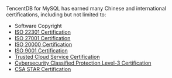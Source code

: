 TencentDB for MySQL has earned many Chinese and international certifications, including but not limited to:
- Software Copyright
- [ISO 22301 Certification](https://intl.cloud.tencent.com/document/product/363)
- [ISO 27001 Certification](https://intl.cloud.tencent.com/document/product/363/2408)
- [ISO 20000 Certification](https://intl.cloud.tencent.com/document/product/363/2409)
- [ISO 9001 Certification](https://intl.cloud.tencent.com/document/product/363/2410)
- [Trusted Cloud Service Certification](http://intl.cloud.tencent.com/document/product/363/2411)
- [Cybersecurity Classified Protection Level-3 Certification](http://intl.cloud.tencent.com/document/product/363/2487)
- [CSA STAR Certification](http://intl.cloud.tencent.com/document/product/363/7249)


 
